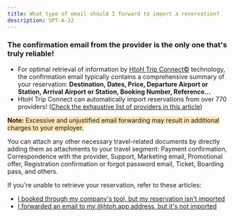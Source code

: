 ```yaml
---
title: What type of email should I forward to import a reservation?
description: SPT-A-32
---
```


### The confirmation email from the provider is the only one that's truly reliable!

* For optimal retrieval of information by [HtoH Trip Connect©](/en/htoh-trip-connect/what-is-htoh-trip-connect-c) technology, the confirmation email typically contains a comprehensive summary of your reservation: **Destination, Dates, Price, Departure Airport or Station, Arrival Airport or Station, Booking Number, Reference...**
* HtoH Trip Connect can automatically import reservations from over 770 providers! ([Check the exhaustive list of providers in this article](/en/htoh-trip-connect/what-type-of-reservation-can-i-import-through-email-transfer))

<span style="background-color:moccasin;">**Note:**</span><span style="background-color:moccasin;"> Excessive and unjustified email forwarding may result in additional charges to your employer.</span>

You can attach any other necessary travel-related documents by directly adding them as attachments to your travel segment: Payment confirmation, Correspondence with the provider, Support, Marketing email, Promotional offer, Registration confirmation or forgot password email, Ticket, Boarding pass, and others.

If you're unable to retrieve your reservation, refer to these articles:

* [I booked through my company's tool, but my reservation isn't imported](/en/htoh-trip-connect/i-made-a-reservation-with-my-company-s-tool-but-it-is-still-not-imported)
* [I forwarded an email to my @htoh.app address, but it's not imported](/en/htoh-trip-connect/i-forwarded-an-email-to-my-htoh-app-address-but-it-s-not-imported)